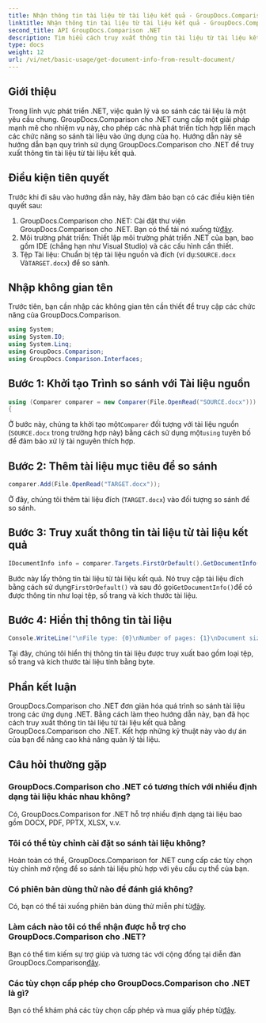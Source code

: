 ```yaml
---
title: Nhận thông tin tài liệu từ tài liệu kết quả - GroupDocs.Comparison for .NET
linktitle: Nhận thông tin tài liệu từ tài liệu kết quả - GroupDocs.Comparison for .NET
second_title: API GroupDocs.Comparison .NET
description: Tìm hiểu cách truy xuất thông tin tài liệu từ tài liệu kết quả bằng GroupDocs.Comparison cho .NET. Các bước dễ dàng được giải thích cho các nhà phát triển .NET.
type: docs
weight: 12
url: /vi/net/basic-usage/get-document-info-from-result-document/
---
```

## Giới thiệu
Trong lĩnh vực phát triển .NET, việc quản lý và so sánh các tài liệu là một yêu cầu chung. GroupDocs.Comparison cho .NET cung cấp một giải pháp mạnh mẽ cho nhiệm vụ này, cho phép các nhà phát triển tích hợp liền mạch các chức năng so sánh tài liệu vào ứng dụng của họ. Hướng dẫn này sẽ hướng dẫn bạn quy trình sử dụng GroupDocs.Comparison cho .NET để truy xuất thông tin tài liệu từ tài liệu kết quả. 
## Điều kiện tiên quyết
Trước khi đi sâu vào hướng dẫn này, hãy đảm bảo bạn có các điều kiện tiên quyết sau:
1. GroupDocs.Comparison cho .NET: Cài đặt thư viện GroupDocs.Comparison cho .NET. Bạn có thể tải nó xuống từ[đây](https://releases.groupdocs.com/comparison/net/).
2. Môi trường phát triển: Thiết lập môi trường phát triển .NET của bạn, bao gồm IDE (chẳng hạn như Visual Studio) và các cấu hình cần thiết.
3.  Tệp Tài liệu: Chuẩn bị tệp tài liệu nguồn và đích (ví dụ:`SOURCE.docx` Và`TARGET.docx`) để so sánh.

## Nhập không gian tên
Trước tiên, bạn cần nhập các không gian tên cần thiết để truy cập các chức năng của GroupDocs.Comparison.

```csharp
using System;
using System.IO;
using System.Linq;
using GroupDocs.Comparison;
using GroupDocs.Comparison.Interfaces;
```

## Bước 1: Khởi tạo Trình so sánh với Tài liệu nguồn
```csharp
using (Comparer comparer = new Comparer(File.OpenRead("SOURCE.docx")))
{
```
 Ở bước này, chúng ta khởi tạo một`Comparer` đối tượng với tài liệu nguồn (`SOURCE.docx` trong trường hợp này) bằng cách sử dụng một`using` tuyên bố để đảm bảo xử lý tài nguyên thích hợp.
## Bước 2: Thêm tài liệu mục tiêu để so sánh
```csharp
comparer.Add(File.OpenRead("TARGET.docx"));
```
Ở đây, chúng tôi thêm tài liệu đích (`TARGET.docx`) vào đối tượng so sánh để so sánh.
## Bước 3: Truy xuất thông tin tài liệu từ tài liệu kết quả
```csharp
IDocumentInfo info = comparer.Targets.FirstOrDefault().GetDocumentInfo();
```
 Bước này lấy thông tin tài liệu từ tài liệu kết quả. Nó truy cập tài liệu đích bằng cách sử dụng`FirstOrDefault()` và sau đó gọi`GetDocumentInfo()`để có được thông tin như loại tệp, số trang và kích thước tài liệu.
## Bước 4: Hiển thị thông tin tài liệu
```csharp
Console.WriteLine("\nFile type: {0}\nNumber of pages: {1}\nDocument size: {2} bytes", info.FileType, info.PageCount, info.Size);
```
Tại đây, chúng tôi hiển thị thông tin tài liệu được truy xuất bao gồm loại tệp, số trang và kích thước tài liệu tính bằng byte.

## Phần kết luận
GroupDocs.Comparison cho .NET đơn giản hóa quá trình so sánh tài liệu trong các ứng dụng .NET. Bằng cách làm theo hướng dẫn này, bạn đã học cách truy xuất thông tin tài liệu từ tài liệu kết quả bằng GroupDocs.Comparison cho .NET. Kết hợp những kỹ thuật này vào dự án của bạn để nâng cao khả năng quản lý tài liệu.
## Câu hỏi thường gặp
### GroupDocs.Comparison cho .NET có tương thích với nhiều định dạng tài liệu khác nhau không?
Có, GroupDocs.Comparison for .NET hỗ trợ nhiều định dạng tài liệu bao gồm DOCX, PDF, PPTX, XLSX, v.v.
### Tôi có thể tùy chỉnh cài đặt so sánh tài liệu không?
Hoàn toàn có thể, GroupDocs.Comparison for .NET cung cấp các tùy chọn tùy chỉnh mở rộng để so sánh tài liệu phù hợp với yêu cầu cụ thể của bạn.
### Có phiên bản dùng thử nào để đánh giá không?
 Có, bạn có thể tải xuống phiên bản dùng thử miễn phí từ[đây](https://releases.groupdocs.com/).
### Làm cách nào tôi có thể nhận được hỗ trợ cho GroupDocs.Comparison cho .NET?
 Bạn có thể tìm kiếm sự trợ giúp và tương tác với cộng đồng tại diễn đàn GroupDocs.Comparison[đây](https://forum.groupdocs.com/c/comparison/12).
### Các tùy chọn cấp phép cho GroupDocs.Comparison cho .NET là gì?
 Bạn có thể khám phá các tùy chọn cấp phép và mua giấy phép từ[đây](https://purchase.groupdocs.com/buy).